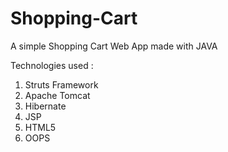 # Shopping-Cart

A simple Shopping Cart Web App made with JAVA

Technologies used : 
1) Struts Framework
2) Apache Tomcat
3) Hibernate
4) JSP
5) HTML5
6) OOPS
